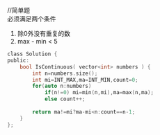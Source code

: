 //简单题  
必须满足两个条件
1. 除0外没有重复的数  
2. max - min < 5  
```c
class Solution {
public:
    bool IsContinuous( vector<int> numbers ) {
        int n=numbers.size();
        int mi=INT_MAX,ma=INT_MIN,count=0;
        for(auto n:numbers)
            if(n!=0) mi=min(n,mi),ma=max(n,ma);
            else count++;
        
        return ma!=mi?ma-mi<n:count==n-1;
    }
};
```
